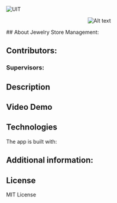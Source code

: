 ![UIT](https://img.shields.io/badge/from-UIT%20VNUHCM-blue?style=for-the-badge&link=https%3A%2F%2Fwww.uit.edu.vn%2F)

<p align="center">
  <img src="https://www.uit.edu.vn/sites/vi/files/banner_uit.png" alt="Alt text">
</p>
## About Jewelry Store Management: 

## Contributors:

 
### Supervisors:

 

## Description

 

## Video Demo

 
## Technologies

The app is built with:
 
 

## Additional information:
 

## License

MIT License

 
 
